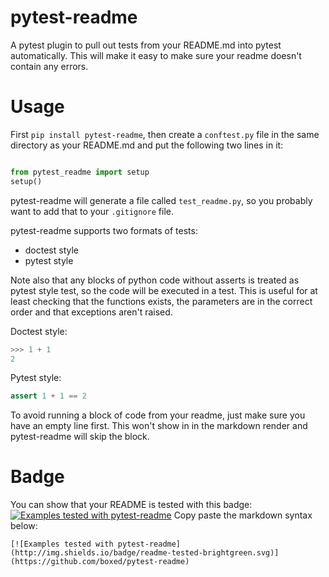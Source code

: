 pytest-readme
=============

A pytest plugin to pull out tests from your README.md into pytest automatically. This will make it easy to make sure your readme doesn't contain any errors.

Usage
=====

First `pip install pytest-readme`, then create a `conftest.py` file in the same directory as your README.md and put the following two lines in it:

```python

from pytest_readme import setup
setup()
```

pytest-readme will generate a file called `test_readme.py`, so you probably want to add that to your `.gitignore` file. 

pytest-readme supports two formats of tests: 
* doctest style
* pytest style

Note also that any blocks of python code without asserts is treated as pytest style test, so the code will be executed in a test. This is useful for at least checking that the functions exists, the parameters are in the correct order and that exceptions aren't raised.

Doctest style:

```python
>>> 1 + 1
2
```

Pytest style:

```python
assert 1 + 1 == 2
```

To avoid running a block of code from your readme, just make sure you have an empty line first. This won't show in in the markdown render and pytest-readme will skip the block.

Badge
=====

You can show that your README is tested with this badge: [![Examples tested with pytest-readme](http://img.shields.io/badge/readme-tested-brightgreen.svg)](https://github.com/boxed/pytest-readme) Copy paste the markdown syntax below:

    [![Examples tested with pytest-readme](http://img.shields.io/badge/readme-tested-brightgreen.svg)](https://github.com/boxed/pytest-readme)

